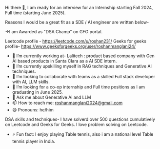 Hi there 👋, I am ready for an interview for an Internship starting Fall 2024, Full time (starting June 2025).

Reasons I would be a great fit as a SDE / AI engineer are written below-

->I am Awarded as "DSA Champ" on GFG portal.

Leetcode profile - https://leetcode.com/u/roshan231/
Geeks for geeks profile- https://www.geeksforgeeks.org/user/roshanmanglani24/

- 🔭 I’m currently working at- Lalitech : product based company with Gen AI based products in Santa Clara as a AI SDE intern.
- 🌱 I’m currently upskilling myself in RAG techniques and Generative AI techniques.
- 👯 I’m looking to collaborate with teams as a skilled Full stack developer with AI, LLM skills.
- 🤔 I’m looking for a co-op internship and Full time positions as I am graduating in June 2025.
- 💬 Ask me about Generative Ai and LLM
- 📫 How to reach me: roshanmanglani2024@gmail.com
- 😄 Pronouns: he/him

DSA skills and techniques- I have solverd over 500 questions cumulatively on Leetcode and Geeks for Geeks.
I love problem solving on Leetcode.

- ⚡ Fun fact: I enjoy playing Table tennis, also i am a national level Table tennis player in India.



